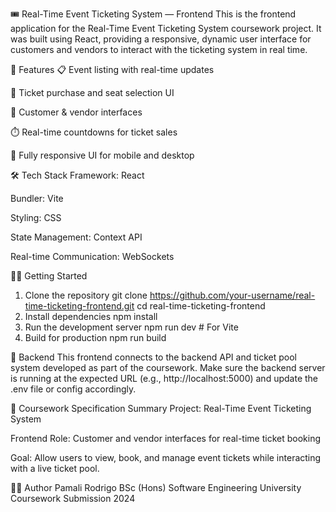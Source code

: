 🎟️ Real-Time Event Ticketing System — Frontend
This is the frontend application for the Real-Time Event Ticketing System coursework project. It was built using React, providing a responsive, dynamic user interface for customers and vendors to interact with the ticketing system in real time.

🚀 Features
📋 Event listing with real-time updates

🎫 Ticket purchase and seat selection UI

👤 Customer & vendor interfaces

⏱️ Real-time countdowns for ticket sales

📱 Fully responsive UI for mobile and desktop

🛠️ Tech Stack
Framework: React

Bundler: Vite 

Styling: CSS

State Management: Context API 

Real-time Communication: WebSockets 

🧑‍💻 Getting Started
1. Clone the repository
git clone https://github.com/your-username/real-time-ticketing-frontend.git
cd real-time-ticketing-frontend
2. Install dependencies
npm install
3. Run the development server
npm run dev    # For Vite
4. Build for production
npm run build

🔗 Backend
This frontend connects to the backend API and ticket pool system developed as part of the coursework. Make sure the backend server is running at the expected URL (e.g., http://localhost:5000) and update the .env file or config accordingly.

📄 Coursework Specification Summary
Project: Real-Time Event Ticketing System

Frontend Role: Customer and vendor interfaces for real-time ticket booking

Goal: Allow users to view, book, and manage event tickets while interacting with a live ticket pool.

👩‍💻 Author
Pamali Rodrigo
BSc (Hons) Software Engineering
University Coursework Submission 2024

